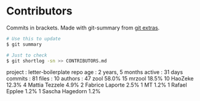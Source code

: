 # Contributors
Commits in brackets. Made with git-summary from [git extras](https://github.com/tj/git-extras).

```bash
# Use this to update
$ git summary

# Just to check
$ git shortlog -sn >> CONTRIBUTORS.md
```

project  : letter-boilerplate
repo age : 2 years, 5 months
active   : 31 days
commits  : 81
files    : 10
authors  : 
47  zool            58.0%
15  mrzool          18.5%
10  HaoZeke         12.3%
4 Mattia Tezzele   4.9%
2 Fabrice Laporte  2.5%
1 MT               1.2%
1 Rafael Epplee    1.2%
1 Sascha Hagedorn  1.2%

